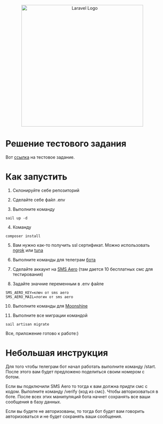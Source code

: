 <p align="center"><a href="https://laravel.com" target="_blank"><img src="https://raw.githubusercontent.com/laravel/art/master/logo-lockup/5%20SVG/2%20CMYK/1%20Full%20Color/laravel-logolockup-cmyk-red.svg" width="400" alt="Laravel Logo"></a></p>


# Решение тестового задания

Вот [ссылка](https://docs.google.com/document/d/1LiXGvyPz69vIsmcOg60_IPfJXLRZJweTE6y7ER4lAEA/edit) на тестовое задание.

# Как запустить 

1) Склонируйте себе репозиторий

2) Сделайте себе файл .env

3) Выполните команду 
```
sail up -d
```
4) Команду
```
composer install
```

5) Вам нужно как-то получить ssl сертификат. Можно использовать [ngrok](https://ngrok.com/) или [tuna](https://tuna.am/)

6) Выполните команды для телеграм [бота](https://docs.defstudio.it/telegraph/v1/index)

7) Сделайте аккаунт на [SMS Aero](https://smsaero.ru/) (там дается 10 бесплатных смс для тестирования)

8) Задайте значние переменным в .env файле 
```
SMS_AERO_KEY=ключ от sms aero
SMS_AERO_MAIL=логин от sms aero
```

10) Выполните команды для [Moonshine](https://moonshine-laravel.com/docs/resource/getting-started/installation)

11) Выполните все миграции командой 
```
sail artisan migrate
```

Все, приложение готово к работе:)

# Небольшая инструкция
Для того чтобы телеграм бот начал работать выполните команду /start. После этого вам будет предложено поделиться своим номером с ботом. 

Если вы подключили SMS Aero то тогда к вам должна придти смс с кодом. Выполните команду /verify {код из смс}. Чтобы авторизоваться в боте. После всех этих манипуляций бота начнет сохранять все ваши сообщения в базу данных. 

Если вы будете не авторизованы, то тогда бот будет вам говорить авторизоваться и не будет сохранять ваши сообщения. 
